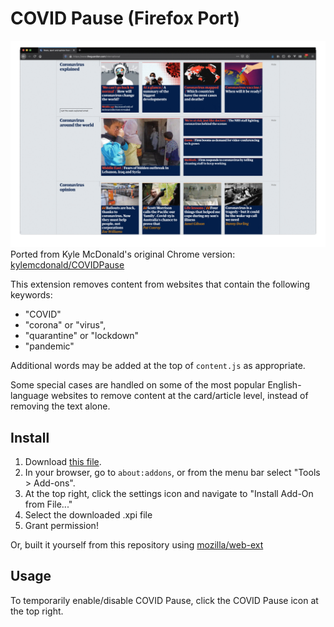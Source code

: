 # COVID Pause (Firefox Port)
![nytimes.com](images/covidpause.gif)
Ported from Kyle McDonald's original Chrome version: [kylemcdonald/COVIDPause](https://github.com/kylemcdonald/COVIDPause/)

This extension removes content from websites that contain the following keywords:

* "COVID"
* "corona" or "virus",
* "quarantine" or "lockdown"
* "pandemic"

Additional words may be added at the top of `content.js` as appropriate.

Some special cases are handled on some of the most popular English-language websites to remove content at the card/article level, instead of removing the text alone.

## Install

1. Download [this file](https://github.com/dpkn/COVIDPause/raw/master/web-ext-artifacts/covid_pause-1.0-an%2Bfx.xpi).
2. In your browser, go to `about:addons`, or from the menu bar select "Tools > Add-ons".
3. At the top right, click the settings icon and navigate to "Install Add-On from File..."
5. Select the downloaded .xpi file
6. Grant permission!

Or, built it yourself from this repository using [mozilla/web-ext](https://github.com/mozilla/web-ext)

## Usage

To temporarily enable/disable COVID Pause, click the COVID Pause icon at the top right.
